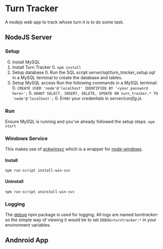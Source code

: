# Turn Tracker
A nodejs web app to track whose turn it is to do some task.

## NodeJS Server

### Setup

0. Install MySQL
0. Install Turn Tracker
    0. `npm install`
0. Setup database
    0. Run the SQL script _server/sql/turn_tracker_setup.sql_ in a MySQL terminal to create the database and tables.
0. Setup MySQL access
    Run the following commands in a MySQL terminal:
    0. `CREATE USER 'node'@'localhost' IDENTIFIED BY '<your password here>';`
    0. `GRANT SELECT, INSERT, DELETE, UPDATE ON turn_tracker.* TO 'node'@'localhost';`
    0. Enter your credentials in _server/config.js_.

### Run
Ensure MySQL is running and you've already followed the setup steps.
`npm start`

### Windows Service
This makes use of [qckwinsvc](https://www.npmjs.com/package/qckwinsvc) which is a wrapper for [node-windows](https://www.npmjs.com/package/node-windows).

#### Install
`npm run-script install-win-svc`

#### Uninstall
`npm run-script uninstall-win-svc`

### Logging
The [debug](https://www.npmjs.com/package/debug) npm package is used for logging. All logs are named _turntracker:<name>_ so the simple way of viewing it would be to set `DEBUG=turntracker:*` in your environment variables.

## Andnroid App

